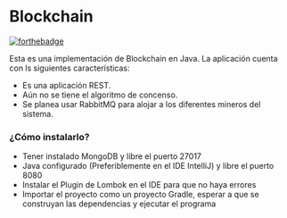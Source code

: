 # Blockchain
[![forthebadge](https://forthebadge.com/images/badges/made-with-java.svg)](https://forthebadge.com)

Esta es una implementación de Blockchain en Java. La aplicación cuenta con ls siguientes características:

  - Es una aplicación REST.
  - Aún no se tiene el algoritmo de concenso.
  - Se planea usar RabbitMQ para alojar a los diferentes mineros del sistema.

### ¿Cómo instalarlo?

  - Tener instalado MongoDB y libre el puerto 27017
  - Java configurado (Preferiblemente en el IDE IntelliJ) y libre el puerto 8080
  - Instalar el Plugin de Lombok en el IDE para que no haya errores
  - Importar el proyecto como un proyecto Gradle, esperar a que se construyan las dependencias y ejecutar el programa
